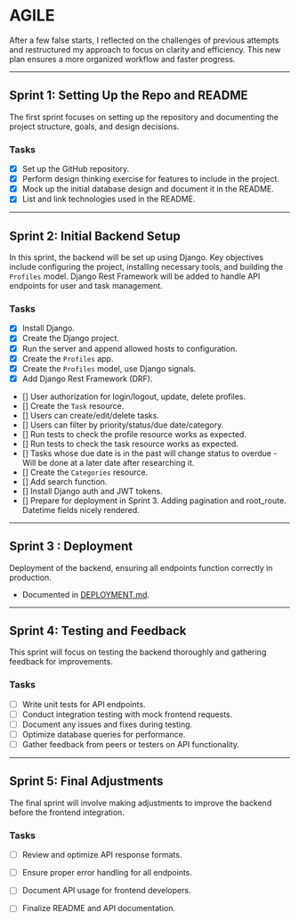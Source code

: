 # AGILE

After a few false starts, I reflected on the challenges of previous attempts and restructured my approach to focus on clarity and efficiency. This new plan ensures a more organized workflow and faster progress.

---

## **Sprint 1: Setting Up the Repo and README**

The first sprint focuses on setting up the repository and documenting the project structure, goals, and design decisions.

### **Tasks**
- [x] Set up the GitHub repository.
- [x] Perform design thinking exercise for features to include in the project.
- [x] Mock up the initial database design and document it in the README.
- [x] List and link technologies used in the README.

---

## **Sprint 2: Initial Backend Setup**

In this sprint, the backend will be set up using Django. Key objectives include configuring the project, installing necessary tools, and building the `Profiles` model. Django Rest Framework will be added to handle API endpoints for user and task management.

### **Tasks**
- [x] Install Django.
- [x] Create the Django project.
- [x] Run the server and append allowed hosts to configuration.
- [x] Create the `Profiles` app.
- [x] Create the `Profiles` model, use Django signals.
- [x] Add Django Rest Framework (DRF).
- [] User authorization for login/logout, update, delete profiles.
- [] Create the `Task` resource.
- [] Users can create/edit/delete tasks.
- [] Users can filter by priority/status/due date/category.
- [] Run tests to check the profile resource works as expected.
- [] Run tests to check the task resource works as expected.
- [] Tasks whose due date is in the past will change status to overdue - Will be done at a later date after researching it.
- [] Create the `Categories` resource.
- [] Add search function.
- [] Install Django auth and JWT tokens.
- [] Prepare for deployment in Sprint 3. Adding pagination and root_route. Datetime fields nicely rendered.

---

## **Sprint 3 : Deployment**

Deployment of the backend, ensuring all endpoints function correctly in production.
- Documented in [DEPLOYMENT.md](DEPLOYMENT.md).

---

## **Sprint 4: Testing and Feedback**

This sprint will focus on testing the backend thoroughly and gathering feedback for improvements.

### **Tasks**
- [ ] Write unit tests for API endpoints.
- [ ] Conduct integration testing with mock frontend requests.
- [ ] Document any issues and fixes during testing.
- [ ] Optimize database queries for performance.
- [ ] Gather feedback from peers or testers on API functionality.

---

## **Sprint 5: Final Adjustments**

The final sprint will involve making adjustments to improve the backend before the frontend integration.

### **Tasks**
- [ ] Review and optimize API response formats.
- [ ] Ensure proper error handling for all endpoints.
- [ ] Document API usage for frontend developers.
- [ ] Finalize README and API documentation.

